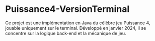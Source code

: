 # Puissance4-VersionTerminal
Ce projet est une implémentation en Java du célèbre jeu Puissance 4, jouable uniquement sur le terminal. Développé en janvier 2024, il se concentre sur la logique back-end et la mécanique de jeu.
